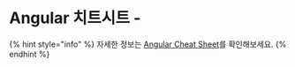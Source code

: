 # Angular 치트시트 -

{% hint style="info" %}
자세한 정보는 [Angular Cheat Sheet](https://angular.io/guide/cheatsheet)를 확인해보세요.
{% endhint %}




